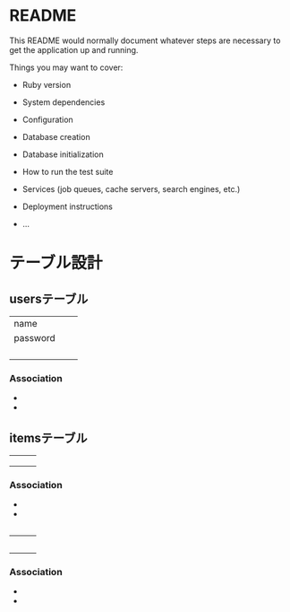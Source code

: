 # README

This README would normally document whatever steps are necessary to get the
application up and running.

Things you may want to cover:

* Ruby version

* System dependencies

* Configuration

* Database creation

* Database initialization

* How to run the test suite

* Services (job queues, cache servers, search engines, etc.)

* Deployment instructions

* ...
# テーブル設計

## usersテーブル

|            |        |          |
| ---------- | ------ | -------- |
| name       |        |          |
| password   |        |          |       
|            |        |          |
|            |        |          |
|            |        |          |
|            |        |          |

### Association

- 
- 


## itemsテーブル

|           |            |          |
| --------- | ---------- | -------- |
|           |            |          |
|           |            |          |
|           |            |          |

### Association

- 
- 

## 

|            |               |          |
| ---------- | ------------- | -------- |
|            |               |          |
|            |               |          |
|            |               |          |
|            |               |          |
|            |               |          |

### Association

- 
- 